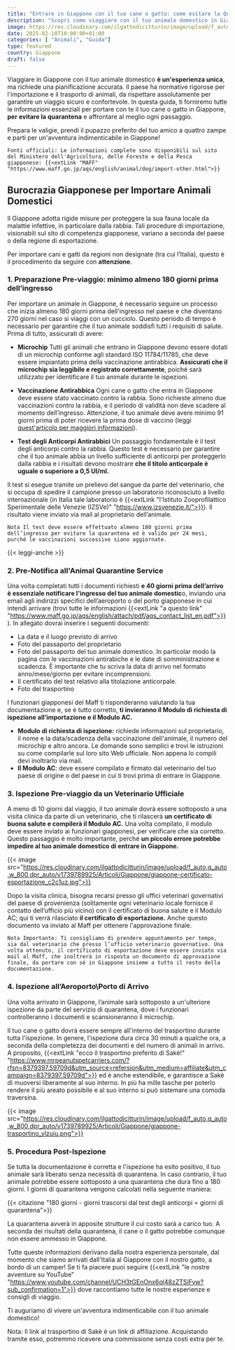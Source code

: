 ```yaml
---
title: "Entrare in Giappone con il tuo cane o gatto: come evitare la Quarantena"
description: "Scopri come viaggiare con il tuo animale domestico in Giappone evitando la quarantena. Leggi la nostra guida completa sulle procedure e normative."
image: https://res.cloudinary.com/ilgattodicitturin/image/upload/f_auto,q_auto,w_800,dpr_auto/v1739789765/Articoli/Giappone/giappone-quarantena_mau6pb.jpg
date: 2025-02-10T10:00:00+01:00
categories: [ "Animali", "Guida"]
type: featured
country: Giappone
draft: false
---
```

Viaggiare in Giappone con il tuo animale domestico **è un'esperienza unica**, ma richiede una pianificazione accurata. Il paese ha normative rigorose per l'importazione e il trasporto di animali, da rispettare assolutamente per garantire un viaggio sicuro e confortevole. 
In questa guida, ti forniremo tutte le informazioni essenziali per portare con te il tuo cane o gatto in Giappone, **per evitare la quarantena** e affrontare al meglio ogni passaggio. 

Prepara le valigie, prendi il pupazzo preferito del tuo amico a quattro zampe e parti per un'avventura indimenticabile in Giappone!

`Fonti ufficiali: Le informazioni complete sono disponibili sul sito del Ministero dell'Agricoltura, delle Foreste e della Pesca giapponese: {{<extLink "MAFF" "https://www.maff.go.jp/aqs/english/animal/dog/import-other.html">}}` 

## Burocrazia Giapponese per Importare Animali Domestici
Il Giappone adotta rigide misure per proteggere la sua fauna locale da malattie infettive, in particolare dalla rabbia. 
Tali procedure di importazione, visionabili sul sito di competenza giapponese, variano a seconda del paese o della regione di esportazione. 
 
Per importare cani e gatti da regioni non designate (tra cui l’Italia), questo è il procedimento da seguire con **attenzione**.

### 1. Preparazione Pre-viaggio: minimo almeno 180 giorni prima dell’ingresso

Per importare un animale in Giappone, è necessario seguire un processo che inizia almeno 180 giorni prima dell'ingresso nel paese e che diventano 270 giorni nel caso si viaggi con un cucciolo. Questo periodo di tempo è necessario per garantire che il tuo animale soddisfi tutti i requisiti di salute. Prima di tutto, assicurati di avere:

* **Microchip**
Tutti gli animali che entrano in Giappone devono essere dotati di un microchip conforme agli standard ISO 11784/11785, che deve essere impiantato prima della vaccinazione antirabbica. **Assicurati che il microchip sia leggibile e registrato correttamente**, poiché sarà utilizzato per identificare il tuo animale durante le ispezioni.

* **Vaccinazione Antirabbica**
Ogni cane o gatto che entra in Giappone deve essere stato vaccinato contro la rabbia. Sono richieste almeno due vaccinazioni contro la rabbia, e il periodo di validità non deve scadere al momento dell’ingresso. Attenzione, il tuo animale deve avere minimo 91 giorni prima di poter ricevere la prima dose di vaccino (leggi [quest'articolo per maggiori informazioni](/blog/viaggiare-con-cane-e-gatto-tutto-quello-che-devi-sapere.md)).

* **Test degli Anticorpi Antirabbici**
Un passaggio fondamentale è il test degli anticorpi contro la rabbia. Questo test è necessario per garantire che il tuo animale abbia un livello sufficiente di anticorpi per proteggerlo dalla rabbia e i risultati devono mostrare **che il titolo anticorpale è uguale o superiore a 0,5 UI/ml.**

Il test si esegue tramite un prelievo del sangue da parte del veterinario, che si occupa di spedire il campione presso un laboratorio riconosciuto a livello internazionale (in Italia tale laboratorio è {{<extLink "l'Istituto Zooprofilattico Sperimentale delle Venezie (IZSVe)" "https://www.izsvenezie.it/">}}). Il risultato viene inviato via mail al proprietario dell’animale. 

`Nota Il test deve essere effettuato almeno 180 giorni prima dell’ingresso per evitare la quarantena ed è valido per 24 mesi, purché le vaccinazioni successive siano aggiornate.`

{{< leggi-anche >}}

### 2. Pre-Notifica all'Animal Quarantine Service
Una volta completati tutti i documenti richiesti **e 40 giorni prima dell’arrivo è essenziale notificare l'ingresso del tuo animale domestic**o, inviando una email agli indirizzi specifici dell’aeroporto o del porto giapponese in cui intendi arrivare (trovi tutte le informazioni {{<extLink "a questo link" "https://www.maff.go.jp/aqs/english/attach/pdf/aqs_contact_list_en.pdf">}}).
In allegato dovrai inserire i seguenti documenti:

* La data e il luogo previsto di arrivo
* Foto del passaporto del proprietario
* Foto del passaporto del tuo animale domestico. In particolar modo la pagina con le vaccinazioni antirabiche e le date di somministrazione e scadenza. È importante che tu scriva la data di arrivo nel formato anno/mese/giorno per evitare incomprensioni.
* Il certificato del test relativo alla titolazione anticorpale.
* Foto del trasportino

I funzionari giapponesi del Maff ti risponderanno valutando la tua documentazione e, se è tutto corretto, **ti invieranno il Modulo di richiesta di ispezione all’importazione e il Modulo AC.** 

- **Modulo di richiesta di ispezione:** richiede informazioni sul proprietario, il nome e la data/scadenza della vaccinazione dell'animale, il numero del microchip e altro ancora. Le domande sono semplici e trovi le istruzioni su come compilarle sul loro sito Web ufficiale. Non appena lo compili devi inoltrarlo via mail. 
- **Il Modulo AC**: deve essere compilato e firmato dal veterinario del tuo paese di origine o del paese in cui ti trovi prima di entrare in Giappone.

### 3. Ispezione Pre-viaggio da un Veterinario Ufficiale
A meno di 10 giorni dal viaggio, il tuo animale dovrà essere sottoposto a una visita clinica da parte di un veterinario, che ti rilascerà **un certificato di buona salute e compilerà il Modulo AC.**
Una volta compilato, il modulo deve essere inviato ai funzionari giapponesi, per verificare che sia corretto. Questo passaggio è molto importante, perché **un piccolo errore potrebbe impedire al tuo animale domestico di entrare in Giappone.**

{{< image src="https://res.cloudinary.com/ilgattodicitturin/image/upload/f_auto,q_auto,w_800,dpr_auto/v1739789925/Articoli/Giappone/giappone-certificato-esportazione_c2c1uz.jpg">}}

Dopo la visita clinica, bisogna recarsi presso gli uffici veterinari governativi del paese di provenienza (solitamente ogni veterinario locale fornisce il contatto dell’ufficio più vicino) con il certificato di buona salute e il Modulo AC; qui ti verrà rilasciato **il certificato di esportazione.** Anche questo documento va inviato al Maff per ottenere l'approvazione finale.

`Nota Importante: Ti consigliamo di prendere appuntamento per tempo, sia dal veterinario che presso l’ufficio veterinario governativo.
Una volta ottenuto, il certificato di esportazione deve essere inviato via mail al Maff, che inoltrerà in risposta un documento di approvazione finale, da portare con sé in Giappone insieme a tutto il resto della documentazione.`

### 4. Ispezione all’Aeroporto\Porto di Arrivo
Una volta arrivato in Giappone, l’animale sarà sottoposto a un'ulteriore ispezione da parte del servizio di quarantena, dove i funzionari controlleranno i documenti e scansioneranno il microchip.  

Il tuo cane o gatto dovrà essere sempre all'interno del trasportino durante tutta l'ispezione. In genere, l'ispezione dura circa 30 minuti a qualche ora, a seconda della completezza dei documenti e del numero di animali in arrivo.
A proposito, {{<extLink "ecco il trasportino preferito di Sakè!" "https://www.mrpeanutspetcarriers.com/?rfsn=8379397.59709d&utm_source=refersion&utm_medium=affiliate&utm_campaign=8379397.59709d">}} ed è anche estendibile, e garantisce a Sakè di muoversi liberamente al suo interno. In più ha mille tasche per poterlo rendere il più areato possibile e al suo interno si può sistemare una comoda traversina. 

{{< image src="https://res.cloudinary.com/ilgattodicitturin/image/upload/f_auto,q_auto,w_800,dpr_auto/v1739789925/Articoli/Giappone/giappone-trasportino_vlzuiu.png">}}

### 5. Procedura Post-Ispezione
Se tutta la documentazione è corretta e l'ispezione ha esito positivo, il tuo animale sarà liberato senza necessità di quarantena. In caso contrario, il tuo animale potrebbe essere sottoposto a una quarantena che dura fino a 180 giorni. I giorni di quarantena vengono calcolati nella seguente maniera:

{{< citazione "180 giorni - giorni trascorsi dal test degli anticorpi = giorni di quarantena">}}

La quarantena avverà in apposite strutture il cui costo sarà a carico tuo. A seconda dei risultati della quarantena, il cane o il gatto potrebbe comunque non essere ammesso in Giappone.
<!-- 
##### Trasporti Pet-Friendly in Giappone

Il Giappone ha un sistema di trasporti pubblico molto efficiente, ma non tutti i mezzi sono adatti a viaggiare con animali domestici. Ecco come affrontare i vari mezzi di trasporto:

* **Animali di Piccola Taglia:** i cani e i gatti di piccola taglia possono viaggiare se tenuti all’interno di un trasportino o una borsa apposita.
* **Biglietto per Animali:** oltre al tuo biglietto, in alcuni casi dovrai acquistare un biglietto separato per il tuo animale domestico.
* **Carrozze Designate:** alcuni treni hanno carrozze speciali dove gli animali sono ammessi. Assicurati di verificare le compagnie ferroviarie per dettagli aggiuntivi.

##### Sistemazioni Pet-Friendly in Giappone

Trovare un alloggio pet-friendly in Giappone può non essere semplice e può richiedere un po' di ricerca. Alcuni hotel offrono camere specifiche per chi viaggia con animali, mentre altri hanno aree comuni dove gli animali sono ammessi.
Puoi anche cercare case vacanza o appartamenti che permettono di poter portare con sé gli animali, usando piattaforme come Airbnb. L'importante è sempre confermare in anticipo per evitare sorprese.

##### Consigli Essenziali per la Valigia del Tuo Animale Domestico
Quando prepari la valigia per il tuo animale domestico, assicurati di portare tutto il necessario per garantirgli un viaggio comodo e sicuro:
* Ciotole per Cibo e Acqua: Portale sempre con te, anche quelle pieghevoli per risparmiare spazio. Queste non mancano mai nei nostri viaggi!
* Guinzaglio e Collare/Imbracatura: Essenziali per il controllo del tuo animale durante le passeggiate. Ecco la pettorina che usiamo con Sakè!
* Medicinali e Cibo: Se il tuo animale ha bisogno di medicinali o di una dieta particolare, porta con te abbastanza scorte per tutta la durata del viaggio. Assicurati soprattutto di verificare in anticipo con le autorità giapponesi che tutti i farmaci o gli integratori che porti siano ammessi nel paese.

##### Etichetta e Comportamento in Giappone: Come Comportarsi in Pubblico con il Tuo Animale
In Giappone è essenziale rispettare le usanze locali e l'etichetta riguardo gli animali domestici. Ecco alcuni consigli:
* Tieni il Tuo Animale al Guinzaglio: In tutti gli spazi pubblici è obbligatorio tenere il tuo animale al guinzaglio.
* Raccogli gli Escrementi: Porta sempre con te sacchetti per raccogliere i bisogni del tuo animale, ma sappi che in Giappone le aree per lo smaltimento dei rifiuti sono per lo più inesistenti e dovrai attrezzarti al meglio in merito, portando i rifiuti in hotel/casa. 
* Ristoranti: Purtroppo ad oggi non sono molti i locali che permettono di pranzare o cenare in compagnia del proprio animale domestico. Informati bene in anticipo per evitare spiacevoli sorprese. 
* Rispetta i siti culturali: molti siti culturali in Giappone, come templi e santuari, hanno regole severe riguardo agli animali domestici. Assicurati di verificare in anticipo per assicurarti che il tuo animale domestico sia ammesso e per scoprire eventuali regole o restrizioni aggiuntive. -->

Tutte queste informazioni derivano dalla nostra esperienza personale, dal momento che siamo arrivati dall'Italia al Giappone con il nostro gatto, a bordo di un camper! 
Se ti fa piacere puoi seguire {{<extLink "le nostre avventure su YouTube" "https://www.youtube.com/channel/UCH3tGEnOnx6ql48zZTSiFvw?sub_confirmation=1">}} dove raccontiamo tutte le nostre esperienze e consigli di viaggio. 

Ti auguriamo di vivere un'avventura indimenticabile con il tuo animale domestico!

Nota: Il link al trasportino di Sakè è un link di affiliazione. Acquistando tramite esso, potremmo ricevere una commissione senza costi extra per te.